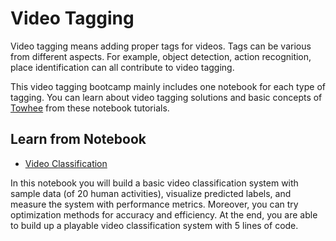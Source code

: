 # Video Tagging

Video tagging means adding proper tags for videos. Tags can be various from different aspects. For example, object detection, action recognition, place identification can all contribute to video tagging.

This video tagging bootcamp mainly includes one notebook for each type of tagging. You can learn about video tagging solutions and basic concepts of [Towhee](https://towhee.io/) from these notebook tutorials.

## Learn from Notebook

- [Video Classification](./1_video_classification.ipynb)

In this notebook you will build a basic video classification system with sample data (of 20 human activities), visualize predicted labels, and measure the system with performance metrics. Moreover, you can try optimization methods for accuracy and efficiency. At the end, you are able to build up a playable video classification system with 5 lines of code.
